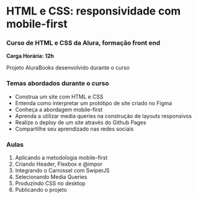 # HTML e CSS: responsividade com mobile-first
### Curso de HTML e CSS da Alura, formação front end
**Carga Horária: 12h**

Projeto AluraBooks desenvolvido durante o curso 

### Temas abordados durante o curso
* Construa um site com HTML e CSS
* Entenda como interpretar um protótipo de site criado no Figma
* Conheça a abordagem mobile-first
* Aprenda a utilizar media queries na construção de layouts responsivos
* Realize o deploy de um site através do Github Pages
* Compartilhe seu aprendizado nas redes sociais

### Aulas
1. Aplicando a metodologia mobile-first
2. Criando Header, Flexbox e @impor
3. Integrando o Carrossel com SwiperJS
4. Selecionando Media Queries
5. Produzindo CSS no desktop
6. Publicando o projeto
